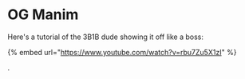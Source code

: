 # OG Manim

Here's a tutorial of the 3B1B dude showing it off like a boss:

{% embed url="https://www.youtube.com/watch?v=rbu7Zu5X1zI" %}

.
